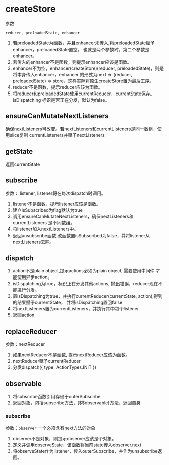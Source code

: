 
# createStore
参数
```
reducer, preloadedState, enhancer
```

1. 若preloadedState为函数，并且enhancer未传入,将preloadedState赋予enhancer，preloadedState置空。
也就是两个参数时，第二个参数是enhancer。
2. 若传入的enhancer不是函数，则提示enhancer应该是函数。
3. enhancer不为空，enhancer(createStore)(reducer, preloadedState)，则是将本身传入enhancer，enhancer
的形式为next => (reducer, preloadedState) => store，这样实际将原生createStore置为最后工序。
4. reducer不是函数，提示reducer应该为函数。
5. 将reducer和preloadedState使用currentReducer，currentState保存。isDispatching
标识是否正在分发，默认为false。

## ensureCanMutateNextListeners
确保nextListeners可改变。若nextListeners和currentListeners是同一数组，使用slice复制
currentListeners并赋予nextListeners

## getState
返回currentState

## subscribe
参数： listener, listener将在每次dispatch时调用。
1. listener不是函数，提示listener应该是函数。
2. 建立isSubscribed为flag默认为true
3. 调用ensureCanMutateNextListeners，确保nextListeners和currentListeners
是不同数组。
4. 将listener加入nextListeners中。
5. 返回unsubscribe函数,改函数置isSubscribed为false，并将listener从nextListeners去除。

## dispatch
1. action不是plain object,提示actions必须为plain object, 需要使用中间件
才能使用异步action。
2. isDispatching为true，标识正在分发其他actions, 抛出错误，reducer现在不能进行分发。
3. 置isDispatching为true，并执行currentReducer(currentState, action),得到的结果赋予currentState，
并将isDispatching置回false
4. 将nextListeners置为currentListeners，并执行其中每个listener
5. 返回action

## replaceReducer
参数：nextReducer
1. 如果nextReducer不是函数, 提示nextReducer应该为函数。
2. nextReducer赋予currentReducer
3. 分发dispatch({ type: ActionTypes.INIT })

## observable
1. 将subscribe函数引用存储于outerSubscribe
2. 返回对象，包括subscribe方法，[$$observable]方法，返回自身

### subscribe
参数：`observer`
一个必须含有next方法的对象
1. observer不是对象，则提示observer应该是个对象。
2. 定义并调用observeState，该函数将当前state传入observer.next
3. 将observeState作为listener，传入outerSubscribe，并作为unsubscribe返回。